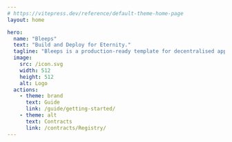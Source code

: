 ```yaml
---
# https://vitepress.dev/reference/default-theme-home-page
layout: home

hero:
  name: "Bleeps"
  text: "Build and Deploy for Eternity."
  tagline: "Bleeps is a production-ready template for decentralised applications."
  image:
    src: /icon.svg
    width: 512
    height: 512
    alt: Logo
  actions:
    - theme: brand
      text: Guide
      link: /guide/getting-started/
    - theme: alt
      text: Contracts
      link: /contracts/Registry/
---
```

